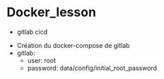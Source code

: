 # Docker_lesson
* gitlab cicd
- Création du docker-compose de gitlab
- gitlab: 
  * user: root
  * password: data/config/initial_root_password